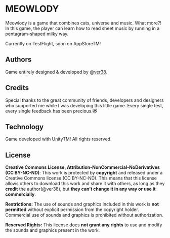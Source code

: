 
# MEOWLODY

Meowlody is a game that combines cats, universe and music. What more?! 
In this game, the player can learn how to read sheet music by running in a pentagram-shaped milky way.

Currently on TestFlight, soon on AppStoreTM!




## Authors
 
Game entirely designed & developed by [@ver38](https://www.github.com/ver38).


## Credits

Special thanks to the great community of friends, developers and designers who supported me while I was developing this little game.
Every single test, every single feedback has been precious.😻 


## Technology
Game developed with UnityTM!
All rights reserved.

## License
**Creative Commons License, Attribution-NonCommercial-NoDerivatives (CC BY-NC-ND)**:
This work is protected by **copyright** and released under a Creative Commons license (CC BY-NC-ND).
This means that this license allows others to download this work and share it with others, as long as they **credit** the author(@ver38), but **they can’t change it in any way or use it commercially**.

**Restrictions:**
The use of sounds and graphics included in this work is **not permitted** without explicit permission from the copyright holder.
Commercial use of sounds and graphics is prohibited without authorization.

**Reserved Rights:**
This license does **not grant any rights** to use and modify the sounds and graphics present in the work.
